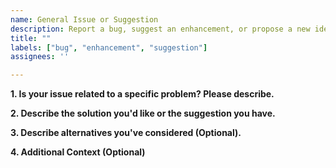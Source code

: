 ```yaml
---
name: General Issue or Suggestion
description: Report a bug, suggest an enhancement, or propose a new idea.
title: ""
labels: ["bug", "enhancement", "suggestion"]
assignees: ''

---
```


**1. Is your issue related to a specific problem? Please describe.**

<!-- A clear and concise description of what the bug is. -->



**2. Describe the solution you'd like or the suggestion you have.**

<!-- A clear and concise description of what you want to happen or the enhancement you propose. -->



**3. Describe alternatives you've considered (Optional).**

<!-- A clear and concise description of any alternative solutions or features you've considered. -->



**4. Additional Context (Optional)**

<!-- Add any other context, screenshots, or examples about the feature request here. --> 